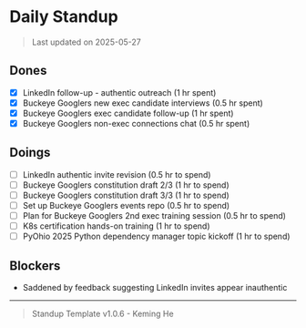 # Daily Standup

> Last updated on 2025-05-27

## Dones

- [x] LinkedIn follow-up - authentic outreach (1 hr spent)
- [x] Buckeye Googlers new exec candidate interviews (0.5 hr spent)
- [x] Buckeye Googlers exec candidate follow-up (1 hr spent)
- [x] Buckeye Googlers non-exec connections chat (0.5 hr spent)

## Doings

- [ ] LinkedIn authentic invite revision (0.5 hr to spend)
- [ ] Buckeye Googlers constitution draft 2/3 (1 hr to spend)
- [ ] Buckeye Googlers constitution draft 3/3 (1 hr to spend)
- [ ] Set up Buckeye Googlers events repo (0.5 hr to spend)
- [ ] Plan for Buckeye Googlers 2nd exec training session (0.5 hr to spend)
- [ ] K8s certification hands-on training (1 hr to spend)
- [ ] PyOhio 2025 Python dependency manager topic kickoff (1 hr to spend)

## Blockers

- Saddened by feedback suggesting LinkedIn invites appear inauthentic

---

> Standup Template v1.0.6 - Keming He
